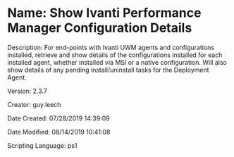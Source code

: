 ﻿# Name: Show Ivanti Performance Manager Configuration Details

Description: For end-points with Ivanti UWM agents and configurations installed, retrieve and show details of the configurations installed for each installed agent, whether installed via MSI or a native configuration.
Will also show details of any pending install/uninstall tasks for the Deployment Agent.

Version: 2.3.7

Creator: guy.leech

Date Created: 07/28/2019 14:39:09

Date Modified: 08/14/2019 10:41:08

Scripting Language: ps1

